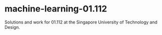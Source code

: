 # machine-learning-01.112

Solutions and work for 01.112 at the Singapore University of Technology and Design.
